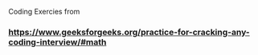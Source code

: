 Coding Exercies from 
### https://www.geeksforgeeks.org/practice-for-cracking-any-coding-interview/#math
